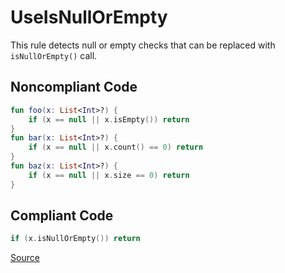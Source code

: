 # UseIsNullOrEmpty

This rule detects null or empty checks that can be replaced with `isNullOrEmpty()` call.

## Noncompliant Code

```kotlin
fun foo(x: List<Int>?) {
    if (x == null || x.isEmpty()) return
}
fun bar(x: List<Int>?) {
    if (x == null || x.count() == 0) return
}
fun baz(x: List<Int>?) {
    if (x == null || x.size == 0) return
}
```
## Compliant Code

```kotlin
if (x.isNullOrEmpty()) return
```

[Source](https://arturbosch.github.io/detekt/style.html#useisnullorempty)
